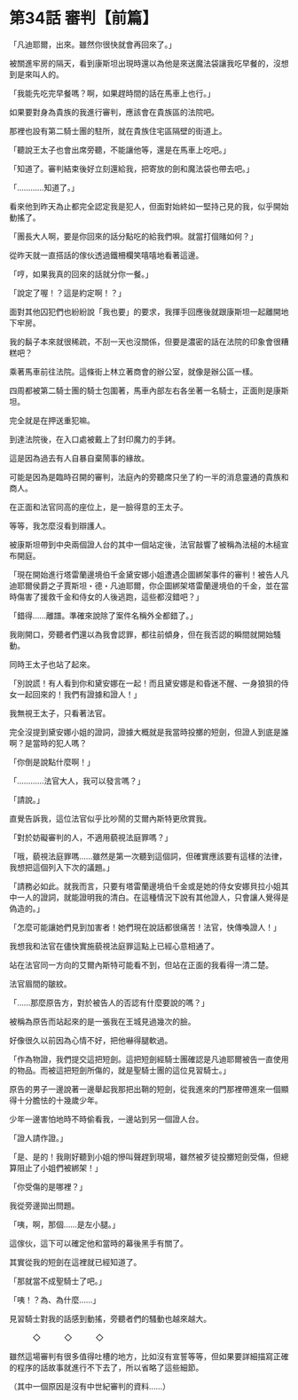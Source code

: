 # 第34話 審判【前篇】

「凡迪耶爾，出來。雖然你很快就會再回來了。」

被關進牢房的隔天，看到康斯坦出現時還以為他是來送魔法袋讓我吃早餐的，沒想到是來叫人的。

「我能先吃完早餐嗎？啊，如果趕時間的話在馬車上也行。」

如果要對身為貴族的我進行審判，應該會在貴族區的法院吧。

那裡也設有第二騎士團的駐所，就在貴族住宅區隔壁的街道上。

「聽說王太子也會出席旁聽，不能讓他等，還是在馬車上吃吧。」

「知道了。審判結束後好立刻還給我，把寄放的劍和魔法袋也帶去吧。」

「…………知道了。」

看來他到昨天為止都完全認定我是犯人，但面對始終如一堅持己見的我，似乎開始動搖了。

「團長大人啊，要是你回來的話分點吃的給我們唄。就當打個賭如何？」

從昨天就一直搭話的傢伙透過鐵柵欄笑嘻嘻地看著這邊。

「哼，如果我真的回來的話就分你一餐。」

「說定了喔！？這是約定啊！？」

面對其他囚犯們也紛紛說「我也要」的要求，我揮手回應後就跟康斯坦一起離開地下牢房。

我的鬍子本來就很稀疏，不刮一天也沒關係，但要是濃密的話在法院的印象會很糟糕吧？

乘著馬車前往法院。這條街上林立著商會的辦公室，就像是辦公區一樣。

四周都被第二騎士團的騎士包圍著，馬車內部左右各坐著一名騎士，正面則是康斯坦。

完全就是在押送重犯嘛。

到達法院後，在入口處被戴上了封印魔力的手銬。

這是因為過去有人自暴自棄鬧事的緣故。

可能是因為是臨時召開的審判，法庭內的旁聽席只坐了約一半的消息靈通的貴族和商人。

在正面和法官同高的座位上，是一臉得意的王太子。

等等，我怎麼沒看到辯護人。

被康斯坦帶到中央兩個證人台的其中一個站定後，法官敲響了被稱為法槌的木槌宣布開庭。

「現在開始進行塔雷蘭邊境伯千金黛安娜小姐遭遇企圖綁架事件的審判！被告人凡迪耶爾侯爵之子賈斯坦・德・凡迪耶爾，你企圖綁架塔雷蘭邊境伯的千金，並在當時傷害了援救千金和侍女的人後逃跑，這些都沒錯吧？」

「錯得……離譜。準確來說除了案件名稱外全都錯了。」

我剛開口，旁聽者們還以為我會認罪，都往前傾身，但在我否認的瞬間就開始騷動。

同時王太子也站了起來。

「別說謊！有人看到你和黛安娜在一起！而且黛安娜是和昏迷不醒、一身狼狽的侍女一起回來的！我們有證據和證人！」

我無視王太子，只看著法官。

完全沒提到黛安娜小姐的證詞，證據大概就是我當時投擲的短劍，但證人到底是誰啊？是當時的犯人嗎？

「你倒是說點什麼啊！」

「…………法官大人，我可以發言嗎？」

「請說。」

直覺告訴我，這位法官似乎比吵鬧的艾爾內斯特更欣賞我。

「對於妨礙審判的人，不適用藐視法庭罪嗎？」

「哦，藐視法庭罪嗎……雖然是第一次聽到這個詞，但確實應該要有這樣的法律，我想把這個列入下次的議題。」

「請務必如此。就我而言，只要有塔雷蘭邊境伯千金或是她的侍女安娜貝拉小姐其中一人的證詞，就能證明我的清白。在這種情況下說有其他證人，只會讓人覺得是偽造的。」

「怎麼可能讓她們見到加害者！她們現在說話都很痛苦！法官，快傳喚證人！」

我想我和法官在儘快實施藐視法庭罪這點上已經心意相通了。

站在法官同一方向的艾爾內斯特可能看不到，但站在正面的我看得一清二楚。

法官眉間的皺紋。

「……那麼原告方，對於被告人的否認有什麼要說的嗎？」

被稱為原告而站起來的是一張我在王城見過幾次的臉。

好像很久以前因為心情不好，把他嚇得腿軟過。

「作為物證，我們提交這把短劍。這把短劍經騎士團確認是凡迪耶爾被告一直使用的物品。而被這把短劍所傷的，就是聖騎士團的這位見習騎士。」

原告的男子一邊說著一邊舉起我那把出鞘的短劍，從我進來的門那裡帶進來一個顯得十分膽怯的十幾歲少年。

少年一邊害怕地時不時偷看我，一邊站到另一個證人台。

「證人請作證。」

「是、是的！我剛好聽到小姐的慘叫聲趕到現場，雖然被歹徒投擲短劍受傷，但總算阻止了小姐們被綁架！」

「你受傷的是哪裡？」

我從旁邊拋出問題。

「咦，啊，那個……是左小腿。」

這傢伙，這下可以確定他和當時的幕後黑手有關了。

其實從我的短劍在這裡就已經知道了。

「那就當不成聖騎士了吧。」

「咦！？為、為什麼……」

見習騎士對我的話感到動搖，旁聽者們的騷動也越來越大。

　　　◇　　　◇　　　◇

雖然這場審判有很多值得吐槽的地方，比如沒有宣誓等等，但如果要詳細描寫正確的程序的話故事就進行不下去了，所以省略了這些細節。

（其中一個原因是沒有中世紀審判的資料……）